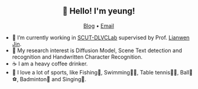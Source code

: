 <h2 align="center">👋 Hello! I'm yeung!</h2>
<p align="center">
  <a href="https://www.zhihu.com/people/young-40-31">Blog</a> •
  <a href="eezhyang@gmail.com">Email</a>
</p>


- 🔭 I’m currently working in [SCUT-DLVCLab](https://github.com/HCIILAB) supervised by Prof. [Lianwen Jin](http://www.dlvc-lab.net/lianwen/).
- 🌱 My research interest is Diffusion Model, Scene Text detection and recognition and Handwritten Character Recognition.
- ☕️ I am a heavy coffee drinker.
- 🏈 I love a lot of sports, like Fishing🎣, Swimming🏊‍♂️, Table tennis🎱🏓, Ball🏀⚽️, Badminton🏸 and Singing🎤.
